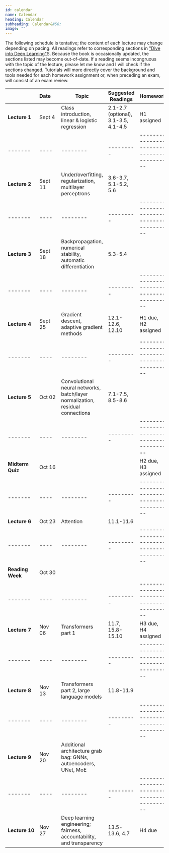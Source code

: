 ```yaml
---
id: calendar
name: Calendar
heading: Calendar
subheading: Calendar&#58;
image: ""
---
```


The following schedule is tentative; the content of each lecture may change depending on pacing. All readings refer to corresponding sections in ["Dive into Deep Learning"](https://d2l.ai/)S. Because the book is occasionally updated, the sections listed may become out-of-date. If a reading seems incongruous with the topic of the lecture, please let me know and I will check if the sections changed. Tutorials will more directly cover the background and tools needed for each homework assignment or, when preceding an exam, will consist of an exam review.


|       | Date&nbsp;&nbsp;&nbsp;&nbsp;    | Topic | Suggested Readings  | Homework
|-------|----|--------|---------|------------------------------------------
| **Lecture&nbsp;1**| Sept 4 | 	Class introduction, linear & logistic regression| 2.1-2.7 (optional), 3.1-3.5, 4.1-4.5 | H1 assigned
|-------|----|--------|---------|------------------------------------------
| **Lecture&nbsp;2**| Sept 11  | Under/overfitting, regularization, multilayer perceptrons | 3.6-3.7, 5.1-5.2, 5.6  | 
|-------|----|--------|---------|------------------------------------------
| **Lecture&nbsp;3**| Sept 18  | Backpropagation, numerical stability, automatic differentiation | 5.3-5.4  | 
|-------|----|--------|---------|------------------------------------------
| **Lecture&nbsp;4** | Sept 25 | 	Gradient descent, adaptive gradient methods  | 	12.1-12.6, 12.10 |  H1 due, H2 assigned
|-------|----|--------|---------|------------------------------------------
| **Lecture&nbsp;5** | Oct 02  | Convolutional neural networks, batch/layer normalization, residual connections |  7.1-7.5, 8.5-8.6  |  
|-------|----|--------|---------|------------------------------------------
| **Midterm Quiz** | Oct 16  |   |  | H2 due, H3 assigned
|-------|----|--------|---------|------------------------------------------
| **Lecture&nbsp;6** | Oct 23  | Attention   |   11.1-11.6   |  
|-------|----|--------|---------|------------------------------------------
| **Reading Week** | Oct 30  |   |  | 
|-------|----|--------|---------|------------------------------------------
| **Lecture&nbsp;7** | Nov 06  | Transformers part 1 | 11.7, 15.8-15.10 |  H3 due, H4 assigned
|-------|----|--------|---------|------------------------------------------
| **Lecture&nbsp;8** | Nov 13  | 	Transformers part 2, large language models |  11.8-11.9  |  
|-------|----|--------|---------|------------------------------------------
| **Lecture&nbsp;9** | Nov 20  | Additional architecture grab bag: GNNs, autoencoders, UNet, MoE  |  |
|-------|----|--------|---------|------------------------------------------
| **Lecture&nbsp;10** | Nov 27  | Deep learning engineering; fairness, accountability, and transparency |  13.5-13.6, 4.7  |  	H4 due
